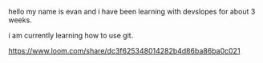 hello my name is evan and i have been learning with devslopes for about 3 weeks.

i am currently learning how to use git.

https://www.loom.com/share/dc3f625348014282b4d86ba86ba0c021